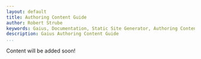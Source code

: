 ```yaml
---
layout: default
title: Authoring Content Guide
author: Robert Strube
keywords: Gaius, Documentation, Static Site Generator, Authoring Content
description: Gaius Authoring Content Guide
...
```


Content will be added soon!